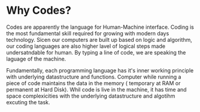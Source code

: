 # Why Codes?

Codes are apparently the language for Human-Machine interface. Coding is the most fundamental skill required for growing with modern days technology. Sicen our computers are built up based on logic and algorithm, our coding languages are also higher lavel of logical steps made undersatndable for human. By typing a line of code, we are speaking the laguage of the machine.

Fundamentally, each programming language has it's inner working principle with underlying datastructure and functions. Computer while running a piece of code maintains the data in the memory ( temporary at RAM or permanent at Hard Disk). Whil code is live in the machine, it has time and space complexicities with the underlying datastructure and algotihm excuting the task.


